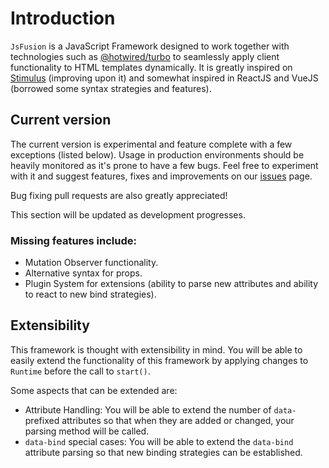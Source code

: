 # Introduction

`JsFusion` is a JavaScript Framework designed to work together with technologies
such as [@hotwired/turbo](https://github.com/hotwired/turbo) to seamlessly
apply client functionality to HTML templates dynamically. It is greatly
inspired on [Stimulus](https://github.com/hotwired/stimulus) (improving upon
it) and somewhat inspired in ReactJS and VueJS (borrowed some syntax
strategies and features).

## Current version

The current version is experimental and feature complete with a few
exceptions (listed below). Usage in production environments should be
heavily monitored as it's prone to have a few bugs. Feel free
to experiment with it and suggest features, fixes and improvements on
our [issues](https://github.com/shadowc/jsfusion/issues) page.

Bug fixing pull requests are also greatly appreciated!

This section will be updated as development progresses.

### Missing features include:

- Mutation Observer functionality.
- Alternative syntax for props.
- Plugin System for extensions (ability to parse new attributes and
  ability to react to new bind strategies).

## Extensibility

This framework is thought with extensibility in mind. You will be able to
easily extend the functionality of this framework by applying changes to
`Runtime` before the call to `start()`.

Some aspects that can be extended are:

- Attribute Handling: You will be able to extend the number of `data-`
  prefixed attributes so that when they are added or changed, your parsing
  method will be called.
- `data-bind` special cases: You will be able to extend the `data-bind`
  attribute parsing so that new binding strategies can be established.
